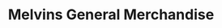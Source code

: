 ---
title: "Melvins General Merchandise"
url: /harrells/melvins-general-merchandise/
shop: Lebensmittel
---